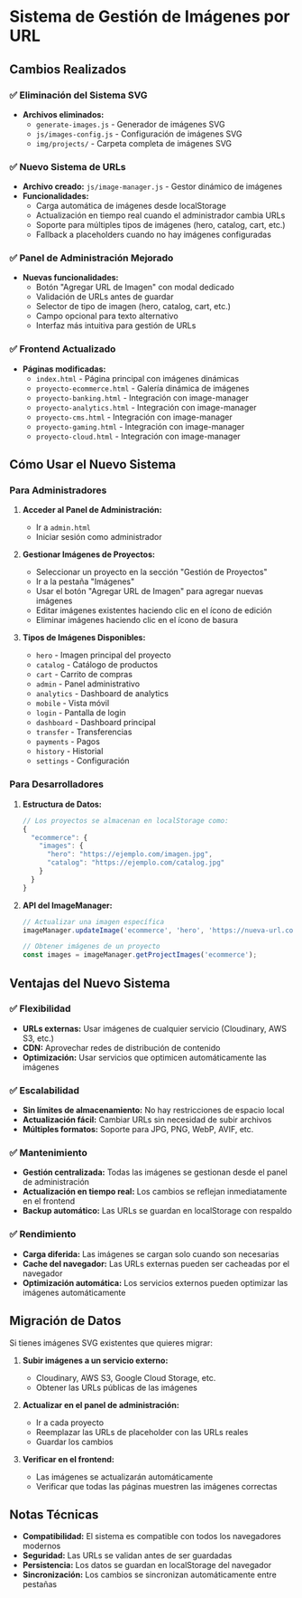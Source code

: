 # Sistema de Gestión de Imágenes por URL

## Cambios Realizados

### ✅ Eliminación del Sistema SVG
- **Archivos eliminados:**
  - `generate-images.js` - Generador de imágenes SVG
  - `js/images-config.js` - Configuración de imágenes SVG
  - `img/projects/` - Carpeta completa de imágenes SVG

### ✅ Nuevo Sistema de URLs
- **Archivo creado:** `js/image-manager.js` - Gestor dinámico de imágenes
- **Funcionalidades:**
  - Carga automática de imágenes desde localStorage
  - Actualización en tiempo real cuando el administrador cambia URLs
  - Soporte para múltiples tipos de imágenes (hero, catalog, cart, etc.)
  - Fallback a placeholders cuando no hay imágenes configuradas

### ✅ Panel de Administración Mejorado
- **Nuevas funcionalidades:**
  - Botón "Agregar URL de Imagen" con modal dedicado
  - Validación de URLs antes de guardar
  - Selector de tipo de imagen (hero, catalog, cart, etc.)
  - Campo opcional para texto alternativo
  - Interfaz más intuitiva para gestión de URLs

### ✅ Frontend Actualizado
- **Páginas modificadas:**
  - `index.html` - Página principal con imágenes dinámicas
  - `proyecto-ecommerce.html` - Galería dinámica de imágenes
  - `proyecto-banking.html` - Integración con image-manager
  - `proyecto-analytics.html` - Integración con image-manager
  - `proyecto-cms.html` - Integración con image-manager
  - `proyecto-gaming.html` - Integración con image-manager
  - `proyecto-cloud.html` - Integración con image-manager

## Cómo Usar el Nuevo Sistema

### Para Administradores

1. **Acceder al Panel de Administración:**
   - Ir a `admin.html`
   - Iniciar sesión como administrador

2. **Gestionar Imágenes de Proyectos:**
   - Seleccionar un proyecto en la sección "Gestión de Proyectos"
   - Ir a la pestaña "Imágenes"
   - Usar el botón "Agregar URL de Imagen" para agregar nuevas imágenes
   - Editar imágenes existentes haciendo clic en el ícono de edición
   - Eliminar imágenes haciendo clic en el ícono de basura

3. **Tipos de Imágenes Disponibles:**
   - `hero` - Imagen principal del proyecto
   - `catalog` - Catálogo de productos
   - `cart` - Carrito de compras
   - `admin` - Panel administrativo
   - `analytics` - Dashboard de analytics
   - `mobile` - Vista móvil
   - `login` - Pantalla de login
   - `dashboard` - Dashboard principal
   - `transfer` - Transferencias
   - `payments` - Pagos
   - `history` - Historial
   - `settings` - Configuración

### Para Desarrolladores

1. **Estructura de Datos:**
   ```javascript
   // Los proyectos se almacenan en localStorage como:
   {
     "ecommerce": {
       "images": {
         "hero": "https://ejemplo.com/imagen.jpg",
         "catalog": "https://ejemplo.com/catalog.jpg"
       }
     }
   }
   ```

2. **API del ImageManager:**
   ```javascript
   // Actualizar una imagen específica
   imageManager.updateImage('ecommerce', 'hero', 'https://nueva-url.com/imagen.jpg');
   
   // Obtener imágenes de un proyecto
   const images = imageManager.getProjectImages('ecommerce');
   ```

## Ventajas del Nuevo Sistema

### ✅ Flexibilidad
- **URLs externas:** Usar imágenes de cualquier servicio (Cloudinary, AWS S3, etc.)
- **CDN:** Aprovechar redes de distribución de contenido
- **Optimización:** Usar servicios que optimicen automáticamente las imágenes

### ✅ Escalabilidad
- **Sin límites de almacenamiento:** No hay restricciones de espacio local
- **Actualización fácil:** Cambiar URLs sin necesidad de subir archivos
- **Múltiples formatos:** Soporte para JPG, PNG, WebP, AVIF, etc.

### ✅ Mantenimiento
- **Gestión centralizada:** Todas las imágenes se gestionan desde el panel de administración
- **Actualización en tiempo real:** Los cambios se reflejan inmediatamente en el frontend
- **Backup automático:** Las URLs se guardan en localStorage con respaldo

### ✅ Rendimiento
- **Carga diferida:** Las imágenes se cargan solo cuando son necesarias
- **Cache del navegador:** Las URLs externas pueden ser cacheadas por el navegador
- **Optimización automática:** Los servicios externos pueden optimizar las imágenes automáticamente

## Migración de Datos

Si tienes imágenes SVG existentes que quieres migrar:

1. **Subir imágenes a un servicio externo:**
   - Cloudinary, AWS S3, Google Cloud Storage, etc.
   - Obtener las URLs públicas de las imágenes

2. **Actualizar en el panel de administración:**
   - Ir a cada proyecto
   - Reemplazar las URLs de placeholder con las URLs reales
   - Guardar los cambios

3. **Verificar en el frontend:**
   - Las imágenes se actualizarán automáticamente
   - Verificar que todas las páginas muestren las imágenes correctas

## Notas Técnicas

- **Compatibilidad:** El sistema es compatible con todos los navegadores modernos
- **Seguridad:** Las URLs se validan antes de ser guardadas
- **Persistencia:** Los datos se guardan en localStorage del navegador
- **Sincronización:** Los cambios se sincronizan automáticamente entre pestañas
